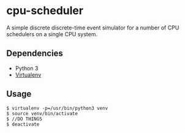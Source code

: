 # cpu-scheduler
A simple discrete discrete-time event simulator for a number of CPU schedulers on a single CPU system.

## Dependencies
* Python 3
* [Virtualenv](https://virtualenv.pypa.io/en/stable/installation/)

## Usage
```shell
$ virtualenv -p=/usr/bin/python3 venv
$ source venv/bin/activate
$ //DO THINGS
$ deactivate
```